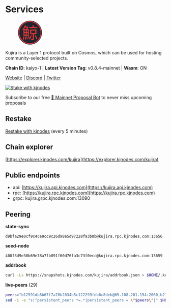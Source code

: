 # Services

<figure><img src="https://raw.githubusercontent.com/kj89/cosmos-images/main/logos/kujira.png" alt=""><figcaption></figcaption></figure>

Kujira is a Layer 1 protocol built on Cosmos, which can be used for  hosting community-selected projects.

**Chain ID**: kaiyo-1 | **Latest Version Tag**: v0.8.4-mainnet | **Wasm**: ON

[Website](https://kujira.app) | [Discord](https://discord.gg/teamkujira) | [Twitter](https://twitter.com/TeamKujira)

[![Stake with kjnodes](https://i.ibb.co/cr44Q8j/button-stake-with-kjnodes.png)](https://restake.app/kujira/kujiravaloper1tnuqj73jfn3724lqz34c27tuv80nv336sadqym)

Subscribe to our free [🤖 Mainnet Proposal Bot](https://t.me/kjnodes_proposal_bot) to never miss upcoming proposals

## Restake

[Restake with kjnodes](https://restake.app/kujira/kujiravaloper1tnuqj73jfn3724lqz34c27tuv80nv336sadqym) (every 5 minutes)
## Chain explorer
[https://explorer.kjnodes.com/kujira](https://explorer.kjnodes.com/kujira)

## Public endpoints

* api: [https://kujira.api.kjnodes.com](https://kujira.api.kjnodes.com)
* rpc: [https://kujira.rpc.kjnodes.com](https://kujira.rpc.kjnodes.com)
* grpc: kujira.grpc.kjnodes.com:13090

## Peering

**state-sync**

```text
d9bfa29e0cf9c4ce0cc9c26d98e5d97228f93b0b@kujira.rpc.kjnodes.com:13656
```

**seed-node**

```text
400f3d9e30b69e78a7fb891f60d76fa3c73f0ecc@kujira.rpc.kjnodes.com:13659
```

**addrbook**
```bash
curl -Ls https://snapshots.kjnodes.com/kujira/addrbook.json > $HOME/.kujira/config/addrbook.json
```

**live-peers** (29)
```bash
peers="b12591db8b67f7a78b2834b5c122299fdb6c8deb@65.108.201.154:2060,b212d5740b2e11e54f56b072dc13b6134650cfb5@169.155.169.213:26656,b80cf7882c8cab4894d41ccd4f5a00406d8b5f7d@146.59.52.48:30095,ff7a1787ea93a49ece2ee92f601a4c52951278c4@185.119.118.112:2000,d9bfa29e0cf9c4ce0cc9c26d98e5d97228f93b0b@65.109.88.38:13656,1a781f294b8c30ab0b4e54494359263e9b389ebb@141.94.219.133:11756,897c55fb33076c9cecc56f6c04e2a3cbed195e7c@185.248.24.20:26796,79ace78a1fb98876c7bcbf8ec54864b740aa76ff@65.108.128.201:11856,9dc8a19299064e8d5a414a1fc25dd0d12d9871c8@138.201.16.240:30095,4a87e847c8fc15812e4d8ce57c43581ab0e7a4dd@95.214.55.100:26256,3d150f6a71caca5607daff69c9049c04c37da64e@51.210.223.186:30095,da2673cf09dc2c124947827f4cf5e7c17114d504@142.132.202.98:26656,fa925ef53799d2cf30b317ac52759871909b151c@44.206.174.98:26656,a9ed3a9256cbabe889b2989ad99a3e7e173c3ffe@108.165.178.242:26655,d6f2eee997d108d4fde5683e31d678427376dfce@77.68.27.75:26656,b29969a2384159db8f8052bc118066bd067157c4@85.215.105.19:15602,a7e7864f241db457f38d8e5b5b3c3de989dea2fe@66.94.126.62:26656,4c54a10004045c74ae65e57de7ed7126d8481549@95.216.46.251:26656,4018be5af4189573366762fa168826b4408418db@135.125.188.17:32095,5e198508b28dce7dd2375cb26911e1e2bb635e28@172.177.255.3:26656,ffac364ae5a9a730b49f02ba95b11878f76b7043@135.125.189.131:31095,8d59c2958dfb2f852b201cbaa60743c771ce338b@147.135.45.32:26656,fa57c7c253be46ad9f696ee2f2c1d72cbc6a1591@146.59.52.135:31095,04b384fd77f70082a9a6e4d8fb3db827340f4e74@148.251.13.186:11856,213dbb8301ce1c0f5662a9b723bd613f15e1dd4e@75.119.157.167:30656,55d5419822feeab727b2be57e834534cbd91d6a4@65.108.69.91:26656,52739251216bd8e7d17ac69810f83bf58a7b1b10@47.144.18.69:26656,b802fbfb83d6400639f17f2883f30a46ee6b05ad@51.210.223.185:32095,861f4624276d80aa538ad446ce608910ca24940d@148.251.177.45:11656"
sed -i -e "s|^persistent_peers *=.*|persistent_peers = \"$peers\"|" $HOME/.kujira/config/config.toml
```
